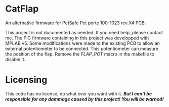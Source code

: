 # CatFlap
An alternative firmware for PetSafe Pet porte 100-1023 rev.X4 PCB.

This project is not documented as needed. If you need help, please contact me.
The PIC firmware containing in this project was developped with MPLAB v5.
Some modifications were made to the existing PCB to allow an external potentiometer to be connected.
This potentiometer can measure the position of the flap. Remove the *FLAP_POT* macro in the makefile to disable it.

# Licensing
This code has no license, do what ever you want with it.
***But I can't be responsible for any dammage caused by this project! You will be warned!***

